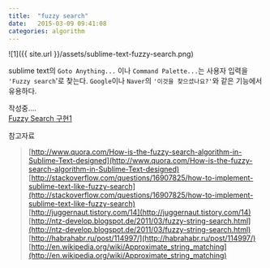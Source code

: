 ```yaml
---
title:  "fuzzy search"
date:   2015-03-09 09:41:08
categories: algorithm
---
```



![1]({{ site.url }}/assets/sublime-text-fuzzy-search.png)

sublime text의 `Goto Anything...` 이나 `Command Palette...`는 사용자 입력을 `'Fuzzy search`'로 찾는다.
`Google`이나 `Naver`의 `'이것을 찾으셨나요?'`와 같은 기능에서 유용하다.
  
  
작성중....  
[Fuzzy Search 구현1](http://jsfiddle.net/hyeonjae/8m7faznf/1/)
  
  
참고자료
  

> [http://www.quora.com/How-is-the-fuzzy-search-algorithm-in-Sublime-Text-designed](http://www.quora.com/How-is-the-fuzzy-search-algorithm-in-Sublime-Text-designed)  
> [http://stackoverflow.com/questions/16907825/how-to-implement-sublime-text-like-fuzzy-search](http://stackoverflow.com/questions/16907825/how-to-implement-sublime-text-like-fuzzy-search)  
> [http://juggernaut.tistory.com/14](http://juggernaut.tistory.com/14)  
> [http://ntz-develop.blogspot.de/2011/03/fuzzy-string-search.html](http://ntz-develop.blogspot.de/2011/03/fuzzy-string-search.html)  
> [http://habrahabr.ru/post/114997/](http://habrahabr.ru/post/114997/)  
> [http://en.wikipedia.org/wiki/Approximate_string_matching](http://en.wikipedia.org/wiki/Approximate_string_matching)  
